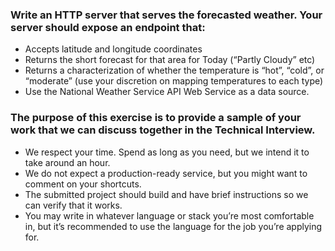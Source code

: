 
### Write an HTTP server that serves the forecasted weather. Your server should expose an endpoint that:

- Accepts latitude and longitude coordinates
- Returns the short forecast for that area for Today (“Partly Cloudy” etc)
- Returns a characterization of whether the temperature is “hot”, “cold”, or “moderate” (use your discretion on mapping temperatures to each type)
- Use the National Weather Service API Web Service as a data source.
 

### The purpose of this exercise is to provide a sample of your work that we can discuss together in the Technical Interview.

- We respect your time. Spend as long as you need, but we intend it to take around an hour.
- We do not expect a production-ready service, but you might want to comment on your shortcuts.
- The submitted project should build and have brief instructions so we can verify that it works.
- You may write in whatever language or stack you’re most comfortable in, but it’s recommended to use the language for the job you’re applying for.